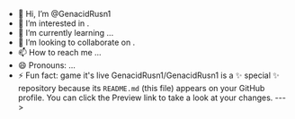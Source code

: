 - 👋 Hi, I’m @GenacidRusn1
- 👀 I’m interested in .
- 🌱 I’m currently learning ...
- 💞️ I’m looking to collaborate on .
- 📫 How to reach me ...
- 😄 Pronouns: ...
- ⚡ Fun fact: game it's live
GenacidRusn1/GenacidRusn1 is a ✨ special ✨ repository because its `README.md` (this file) appears on your GitHub profile.
You can click the Preview link to take a look at your changes.
--->
